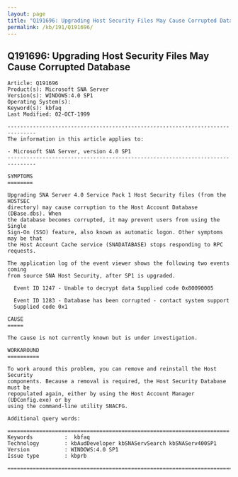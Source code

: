 ```yaml
---
layout: page
title: "Q191696: Upgrading Host Security Files May Cause Corrupted Database"
permalink: /kb/191/Q191696/
---
```


## Q191696: Upgrading Host Security Files May Cause Corrupted Database

	Article: Q191696
	Product(s): Microsoft SNA Server
	Version(s): WINDOWS:4.0 SP1
	Operating System(s): 
	Keyword(s): kbfaq
	Last Modified: 02-OCT-1999
	
	-------------------------------------------------------------------------------
	The information in this article applies to:
	
	- Microsoft SNA Server, version 4.0 SP1 
	-------------------------------------------------------------------------------
	
	SYMPTOMS
	========
	
	Upgrading SNA Server 4.0 Service Pack 1 Host Security files (from the HOSTSEC
	directory) may cause corruption to the Host Account Database (DBase.dbs). When
	the database becomes corrupted, it may prevent users from using the Single
	Sign-On (SSO) feature, also known as automatic logon. Other symptoms may be that
	the Host Account Cache service (SNADATABASE) stops responding to RPC requests.
	
	The application log of the event viewer shows the following two events coming
	from source SNA Host Security, after SP1 is upgraded.
	
	  Event ID 1247 - Unable to decrypt data Supplied code 0x80090005
	
	  Event ID 1283 - Database has been corrupted - contact system support
	  Supplied code 0x1
	
	CAUSE
	=====
	
	The cause is not currently known but is under investigation.
	
	WORKAROUND
	==========
	
	To work around this problem, you can remove and reinstall the Host Security
	components. Because a removal is required, the Host Security Database must be
	repopulated again, either by using the Host Account Manager (UDConfig.exe) or by
	using the command-line utility SNACFG.
	
	Additional query words:
	
	======================================================================
	Keywords          :  kbfaq
	Technology        : kbAudDeveloper kbSNAServSearch kbSNAServ400SP1
	Version           : WINDOWS:4.0 SP1
	Issue type        : kbprb
	
	=============================================================================
	

